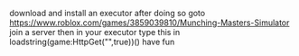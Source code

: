 download and install an executor
after doing so goto https://www.roblox.com/games/3859039810/Munching-Masters-Simulator
join a server
then in your executor type this in
loadstring(game:HttpGet("",true))()
have fun
